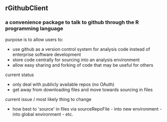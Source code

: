 ## rGithubClient
### a convenience package to talk to github through the R programming language

purpose is to allow users to:
* use github as a version control system for analysis code instead of enterprise software development
* store code centrally for sourcing into an analysis environment
* allow easy sharing and forking of code that may be useful for others

current status
* only deal with publicly available repos (no OAuth)
* get away from downloading files and move towards sourcing in files

current issue / most likely thing to change
* how best to 'source' in files via sourceRepoFile - into new environment - into global environment - etc.
